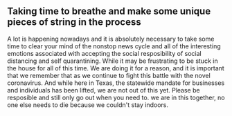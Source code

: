 ## Taking time to breathe and make some unique pieces of string in the process

A lot is happening nowadays and it is absolutely necessary to take some time to clear your mind of the nonstop news cycle and all of the interesting emotions associated with accepting the social resposibility of social distancing and self quarantining. While it may be frustrating to be stuck in the house for all of this time. We are doing it for a reason, and it is important that we remember that as we continue to fight this battle with the novel coronavirus. And while here in Texas, the statewide mandate for businesses and individuals has been lifted, we are not out of this yet. Please be resposible and still only go out when you need to. we are in this together, no one else needs to die because we couldn't stay indoors.
